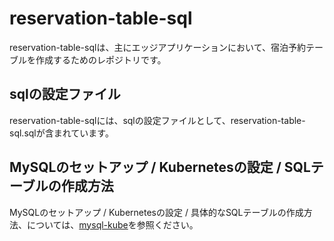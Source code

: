 # reservation-table-sql  
reservation-table-sqlは、主にエッジアプリケーションにおいて、宿泊予約テーブルを作成するためのレポジトリです。  

## sqlの設定ファイル
reservation-table-sqlには、sqlの設定ファイルとして、reservation-table-sql.sqlが含まれています。  

## MySQLのセットアップ / Kubernetesの設定 / SQLテーブルの作成方法
MySQLのセットアップ / Kubernetesの設定 / 具体的なSQLテーブルの作成方法、については、[mysql-kube](https://github.com/latonaio/mysql-kube)を参照ください。

